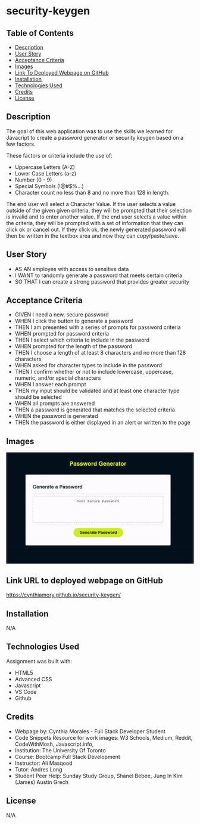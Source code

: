 # security-keygen

## Table of Contents

- [Description](#description)
- [User Story](#user-story)
- [Acceptance Criteria](#acceptance-criteria)
- [Images](#images) 
- [Link To Deployed Webpage on GitHub](#link-url-to-deployed-webpage-on-github)
- [Installation](#installation)
- [Technologies Used](#technologies-used)
- [Credits](#credits)
- [License](#license)


## Description

The goal of this web application was to use the skills we learned for Javacript to create a password generator or security keygen based on a few factors.

These factors or criteria include the use of:
- Uppercase Letters (A-Z)
- Lower Case Letters (a-z)
- Number (0 - 9)
- Special Symbols (!@#$%...)
- Character count no less than 8 and no more than 128 in length.

The end user will select a Character Value. If the user selects a value outside of the given given criteria, they will be prompted that their selection is invalid and to enter another value. If the end user selects a value within the criteria, they will be prompted with a set of information that they can click ok or cancel out. If they click ok, the newly generated password will then be written in the textbox area and now they can copy/paste/save.


## User Story
- AS AN employee with access to sensitive data
- I WANT to randomly generate a password that meets certain criteria
- SO THAT I can create a strong password that provides greater security


## Acceptance Criteria
- GIVEN I need a new, secure password
- WHEN I click the button to generate a password
- THEN I am presented with a series of prompts for password criteria
- WHEN prompted for password criteria
- THEN I select which criteria to include in the password
- WHEN prompted for the length of the password
- THEN I choose a length of at least 8 characters and no more than 128 characters
- WHEN asked for character types to include in the password
- THEN I confirm whether or not to include lowercase, uppercase, numeric, and/or special characters
- WHEN I answer each prompt
- THEN my input should be validated and at least one character type should be selected
- WHEN all prompts are answered
- THEN a password is generated that matches the selected criteria
- WHEN the password is generated
- THEN the password is either displayed in an alert or written to the page


## Images
![Website Preview Image](./assets/images/security_keygen_preview.gif)


## Link URL to deployed webpage on GitHub
https://cynthiamory.github.io/security-keygen/


## Installation

N/A


## Technologies Used
Assignment was built with:
- HTML5
- Advanced CSS
- Javascript
- VS Code
- Github


## Credits
- Webpage by: Cynthia Morales - Full Stack Developer Student
- Code Snippets Resource for work images: W3 Schools, Medium, Reddit, CodeWithMosh, Javascript.info,  
- Institution: The University Of Toronto
- Course: Bootcamp Full Stack Development
- Instructor: Ali Masqood
- Tutor: Andres Long
- Student Peer Help: Sunday Study Group, Shanel Bebee, Jung In Kim (James) Austin Grech


## License

N/A
